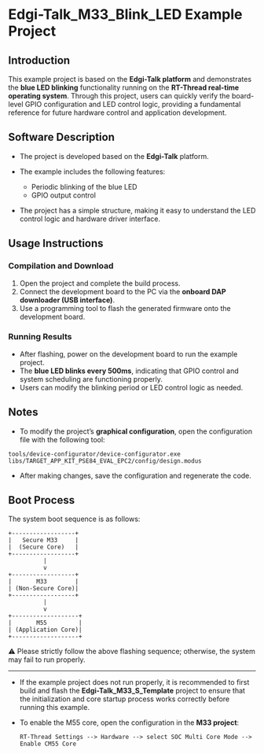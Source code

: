 # Edgi-Talk_M33_Blink_LED Example Project

## Introduction

This example project is based on the **Edgi-Talk platform** and demonstrates the **blue LED blinking** functionality running on the **RT-Thread real-time operating system**.
Through this project, users can quickly verify the board-level GPIO configuration and LED control logic, providing a fundamental reference for future hardware control and application development.

## Software Description

* The project is developed based on the **Edgi-Talk** platform.

* The example includes the following features:

  * Periodic blinking of the blue LED
  * GPIO output control

* The project has a simple structure, making it easy to understand the LED control logic and hardware driver interface.

## Usage Instructions

### Compilation and Download

1. Open the project and complete the build process.
2. Connect the development board to the PC via the **onboard DAP downloader (USB interface)**.
3. Use a programming tool to flash the generated firmware onto the development board.

### Running Results

* After flashing, power on the development board to run the example project.
* The **blue LED blinks every 500ms**, indicating that GPIO control and system scheduling are functioning properly.
* Users can modify the blinking period or LED control logic as needed.

## Notes

* To modify the project’s **graphical configuration**, open the configuration file with the following tool:

```
tools/device-configurator/device-configurator.exe
libs/TARGET_APP_KIT_PSE84_EVAL_EPC2/config/design.modus
```

* After making changes, save the configuration and regenerate the code.

## Boot Process

The system boot sequence is as follows:

```
+------------------+
|   Secure M33     |
|  (Secure Core)   |
+------------------+
          |
          v
+------------------+
|       M33        |
| (Non-Secure Core)|
+------------------+
          |
          v
+-------------------+
|       M55         |
| (Application Core)|
+-------------------+
```

⚠️ Please strictly follow the above flashing sequence; otherwise, the system may fail to run properly.

---

* If the example project does not run properly, it is recommended to first build and flash the **Edgi-Talk_M33_S_Template** project to ensure that the initialization and core startup process works correctly before running this example.
* To enable the M55 core, open the configuration in the **M33 project**:

  ```
  RT-Thread Settings --> Hardware --> select SOC Multi Core Mode --> Enable CM55 Core
  ```
